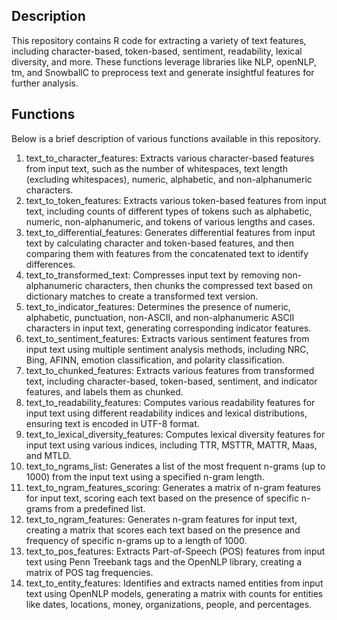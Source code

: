 ## Description
This repository contains R code for extracting a variety of text features, including character-based, token-based, sentiment, readability, lexical diversity, and more. These functions leverage libraries like NLP, openNLP, tm, and SnowballC to preprocess text and generate insightful features for further analysis.

## Functions
Below is a brief description of various functions available in this repository.

1. text_to_character_features: Extracts various character-based features from input text, such as the number of whitespaces, text length (excluding whitespaces), numeric, alphabetic, and non-alphanumeric characters.
2. text_to_token_features: Extracts various token-based features from input text, including counts of different types of tokens such as alphabetic, numeric, non-alphanumeric, and tokens of various lengths and cases.
3. text_to_differential_features: Generates differential features from input text by calculating character and token-based features, and then comparing them with features from the concatenated text to identify differences.
4. text_to_transformed_text: Compresses input text by removing non-alphanumeric characters, then chunks the compressed text based on dictionary matches to create a transformed text version.
5. text_to_indicator_features: Determines the presence of numeric, alphabetic, punctuation, non-ASCII, and non-alphanumeric ASCII characters in input text, generating corresponding indicator features.
6. text_to_sentiment_features: Extracts various sentiment features from input text using multiple sentiment analysis methods, including NRC, Bing, AFINN, emotion classification, and polarity classification.
7. text_to_chunked_features: Extracts various features from transformed text, including character-based, token-based, sentiment, and indicator features, and labels them as chunked.
8. text_to_readability_features: Computes various readability features for input text using different readability indices and lexical distributions, ensuring text is encoded in UTF-8 format.
9. text_to_lexical_diversity_features: Computes lexical diversity features for input text using various indices, including TTR, MSTTR, MATTR, Maas, and MTLD.
10. text_to_ngrams_list: Generates a list of the most frequent n-grams (up to 1000) from the input text using a specified n-gram length.
11. text_to_ngram_features_scoring: Generates a matrix of n-gram features for input text, scoring each text based on the presence of specific n-grams from a predefined list.
12. text_to_ngram_features: Generates n-gram features for input text, creating a matrix that scores each text based on the presence and frequency of specific n-grams up to a length of 1000.
13. text_to_pos_features: Extracts Part-of-Speech (POS) features from input text using Penn Treebank tags and the OpenNLP library, creating a matrix of POS tag frequencies.
14. text_to_entity_features: Identifies and extracts named entities from input text using OpenNLP models, generating a matrix with counts for entities like dates, locations, money, organizations, people, and percentages.

